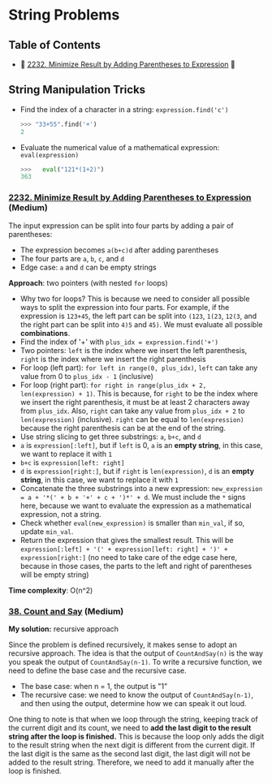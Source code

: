 # String Problems

## Table of Contents 
- 🚩 [2232. Minimize Result by Adding Parentheses to Expression](#2232-minimize-result-by-adding-parentheses-to-expression--medium-) 🍊

## String Manipulation Tricks
- Find the index of a character in a string: `expression.find('c')`
  ```python
  >>> "33+55".find('+')
  2
  ```
- Evaluate the numerical value of a mathematical expression: `eval(expression)`
  ```python
  >>>   eval("121*(1+2)")
  363
  ```


### [2232. Minimize Result by Adding Parentheses to Expression](https://leetcode.com/problems/minimize-result-by-adding-parentheses-to-expression/description/) (Medium)
The input expression can be split into four parts by adding a pair of parentheses:
- The expression becomes `a(b+c)d` after adding parentheses
- The four parts are `a`, `b`, `c`, and `d`
- Edge case: `a` and `d` can be empty strings

**Approach**: two pointers (with nested `for` loops)
- Why two for loops? This is because we need to consider all possible ways to split the expression into four parts. For example, if the expression is `123+45`, the left part can be split into `(123`, `1(23`, `12(3`, and the right part can be split into `4)5` and `45)`. We must evaluate all possible **combinations**.
- Find the index of '+' with `plus_idx = expression.find('+')`
- Two pointers: `left` is the index where we insert the left parenthesis, `right` is the index where we insert the right parenthesis
- For loop (left part): `for left in range(0, plus_idx)`, `left` can take any value from 0 to `plus_idx - 1` (inclusive)
- For loop (right part): `for right in range(plus_idx + 2, len(expression) + 1)`. This is because, for `right` to be the index where we insert the right parenthesis, it must be at least 2 characters away from `plus_idx`. Also, `right` can take any value from `plus_idx + 2` to `len(expression)` (inclusive). `right` can be equal to `len(expression)` because the right parenthesis can be at the end of the string.
- Use string slicing to get three substrings: `a`, `b+c`, and `d`
- `a` is `expression[:left]`, but if `left` is 0, `a` is an **empty string**, in this case, we want to replace it with `1`
- `b+c` is `expression[left: right]`
- `d` is `expression[right:]`, but if `right` is `len(expression)`, `d` is an **empty string**, in this case, we want to replace it with `1`
- Concatenate the three substrings into a new expression: `new_expression = a + '*(' + b + '+' + c + ')*' + d`. We must include the `*` signs here, because we want to evaluate the expression as a mathematical expression, not a string.
- Check whether `eval(new_expression)` is smaller than `min_val`, if so, update `min_val`.
- Return the expression that gives the smallest result. This will be `expression[:left] + '(' + expression[left: right] + ')' + expression[right:]` (no need to take care of the edge case here, because in those cases, the parts to the left and right of parentheses will be empty string)

**Time complexity**: O(n^2)

### [38. Count and Say](https://leetcode.com/problems/count-and-say/description/) (Medium)
**My solution:** recursive approach

Since the problem is defined recursively, it makes sense to adopt an recursive approach.
The idea is that the output of `CountAndSay(n)` is the way you speak the output of `CountAndSay(n-1)`. 
To write a recursive function, we need to define the base case and the recursive case.
- The base case: when n = 1, the output is "1"
- The recursive case: we need to know the output of `CountAndSay(n-1)`, and then using the output, determine how we can 
  speak it out loud.

One thing to note is that when we loop through the string, keeping track of the current digit and its count,
we need to **add the last digit to the result string after the loop is finished.** This is because the loop only adds
the digit to the result string when the next digit is different from the current digit. If the last digit is the same
as the second last digit, the last digit will not be added to the result string. Therefore, we need to add it manually
after the loop is finished.
